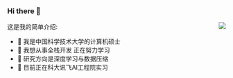 ### Hi there 👋

这是我的简单介绍:<img align="right" src="https://github-readme-stats.vercel.app/api?username=LuZhouShiLi&show_icons=true">

- 🔭 我是中国科学技术大学的计算机硕士
- 🌱 我想从事全栈开发 正在努力学习
- 👯 研究方向是深度学习与数据压缩
- 👋 目前正在科大讯飞AI工程院实习



